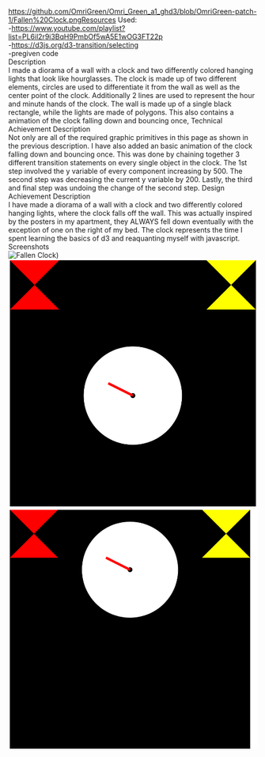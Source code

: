 https://github.com/OmriGreen/Omri_Green_a1_ghd3/blob/OmriGreen-patch-1/Fallen%20Clock.pngResources Used:<br />
 -https://www.youtube.com/playlist?list=PL6il2r9i3BqH9PmbOf5wA5E1wOG3FT22p<br />
 -https://d3js.org/d3-transition/selecting<br />
 -pregiven code<br />
Description<br />
    I made a diorama of a wall with a clock and two differently colored hanging lights that look like hourglasses. The clock is made up of two different elements, circles are used to differentiate it from the wall as well as the center point of the clock. Additionally 2 lines are used to represent the hour and minute hands of the clock. The wall is made up of a single black rectangle, while the lights are made of polygons. This also contains a animation of the clock falling down and bouncing once,
Technical Achievement Description<br />
    Not only are all of the required graphic primitives in this page as shown in the previous description. I have also added an basic animation of the clock falling down and bouncing once. This was done by chaining together 3 different transition statements on every single object in the clock. The 1st step involved the y variable of every component increasing by 500. The second step was decreasing the current y variable by 200. Lastly, the third and final step was undoing the change of the second step.
Design Achievement Description<br />
    I have made a diorama of a wall with a clock and two differently colored hanging lights, where the clock falls off the wall. This was actually inspired by the posters in my apartment, they ALWAYS fell down eventually with the exception of one on the right of my bed. The clock represents the time I spent learning the basics of d3 and reaquanting myself with javascript.
Screenshots<br />
![Fallen Clock](https://github.com/OmriGreen/Omri_Green_a1_ghd3/blob/OmriGreen-patch-1/Fallen%20Clock.png))
![Mid Fall](MidFall.png)
![On Wall](OnWall.png)


